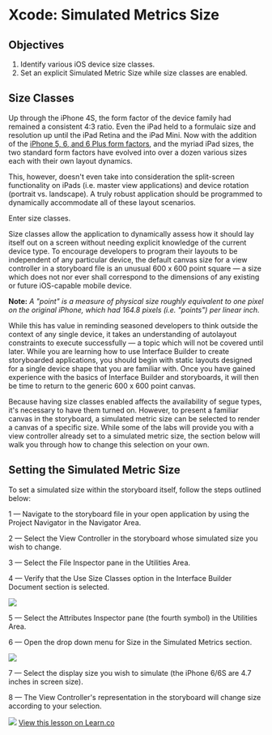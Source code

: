 # Xcode: Simulated Metrics Size

## Objectives

1. Identify various iOS device size classes.
2. Set an explicit Simulated Metric Size while size classes are enabled.

## Size Classes

Up through the iPhone 4S, the form factor of the device family had remained a consistent 4:3 ratio. Even the iPad held to a formulaic size and resolution up until the iPad Retina and the iPad Mini. Now with the addition of the [iPhone 5, 6, and 6 Plus form factors](http://www.paintcodeapp.com/news/ultimate-guide-to-iphone-resolutions), and the myriad iPad sizes, the two standard form factors have evolved into over a dozen various sizes each with their own layout dynamics.

This, however, doesn't even take into consideration the split-screen functionality on iPads (i.e. master view applications) and device rotation (portrait vs. landscape). A truly robust application should be programmed to dynamically accommodate all of these layout scenarios.

Enter size classes.

Size classes allow the application to dynamically assess how it should lay itself out on a screen without needing explicit knowledge of the current device type. To encourage developers to program their layouts to be independent of any particular device, the default canvas size for a view controller in a storyboard file is an unusual 600 x 600 point square — a size which does not nor ever shall correspond to the dimensions of any existing or future iOS-capable mobile device.

**Note:** *A "point" is a measure of physical size roughly equivalent to one pixel on the original iPhone, which had 164.8 pixels (i.e. "points") per linear inch.*

While this has value in reminding seasoned developers to think outside the context of any single device, it takes an understanding of autolayout constraints to execute successfully — a topic which will not be covered until later. While you are learning how to use Interface Builder to create storyboarded applications, you should begin with static layouts designed for a single device shape that you are familiar with. Once you have gained experience with the basics of Interface Builder and storyboards, it will then be time to return to the generic 600 x 600 point canvas.

Because having size classes enabled affects the availability of segue types, it's necessary to have them turned on. However, to present a familiar canvas in the storyboard, a simulated metric size can be selected to render a canvas of a specific size. While some of the labs will provide you with a view controller already set to a simulated metric size, the section below will walk you through how to change this selection on your own.

## Setting the Simulated Metric Size

To set a simulated size within the storyboard itself, follow the steps outlined below:

1 — Navigate to the storyboard file in your open application by using the Project Navigator in the Navigator Area.  

2 — Select the View Controller in the storyboard whose simulated size you wish to change.  

3 — Select the File Inspector pane in the Utilities Area.  

4 — Verify that the Use Size Classes option in the Interface Builder Document section is selected.

![](https://curriculum-content.s3.amazonaws.com/ios-segues-and-nav-controllers-unit/xcode_verify_size_classes.png)

5 — Select the Attributes Inspector pane (the fourth symbol) in the Utilities Area.  

6 — Open the drop down menu for Size in the Simulated Metrics section.

![](https://curriculum-content.s3.amazonaws.com/ios-segues-and-nav-controllers-unit/xcode_size_menu.png)

7 — Select the display size you wish to simulate (the iPhone 6/6S are 4.7 inches in screen size).  

8 — The View Controller's representation in the storyboard will change size according to your selection.

![](https://curriculum-content.s3.amazonaws.com/ios-segues-and-nav-controllers-unit/xcode_size_iphone6.png
)
<a href='https://learn.co/lessons/reading-ios-xcode-simulated-metric-size' data-visibility='hidden'>View this lesson on Learn.co</a>
